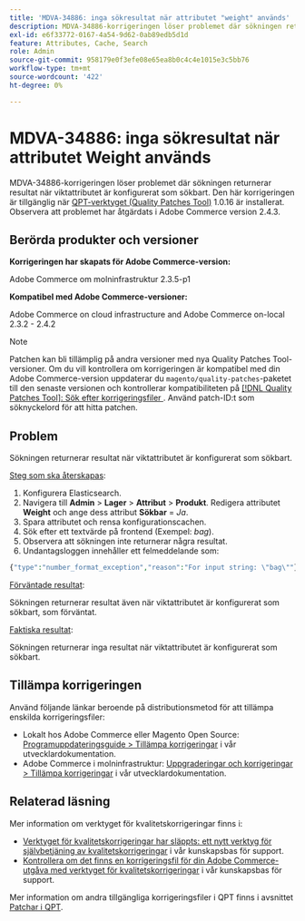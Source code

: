 ```yaml
---
title: 'MDVA-34886: inga sökresultat när attributet "weight" används'
description: MDVA-34886-korrigeringen löser problemet där sökningen returnerar resultat när viktattributet är konfigurerat som sökbart. Den här korrigeringen är tillgänglig när [QPT-verktyget (Quality Patches Tool)](/help/announcements/adobe-commerce-announcements/magento-quality-patches-released-new-tool-to-self-serve-quality-patches.md) 1.0.16 är installerat. Observera att problemet har åtgärdats i Adobe Commerce version 2.4.3.
exl-id: e6f33772-0167-4a54-9d62-0ab89edb5d1d
feature: Attributes, Cache, Search
role: Admin
source-git-commit: 958179e0f3efe08e65ea8b0c4c4e1015e3c5bb76
workflow-type: tm+mt
source-wordcount: '422'
ht-degree: 0%

---
```


# MDVA-34886: inga sökresultat när attributet Weight används

MDVA-34886-korrigeringen löser problemet där sökningen returnerar resultat när viktattributet är konfigurerat som sökbart. Den här korrigeringen är tillgänglig när [QPT-verktyget (Quality Patches Tool)](/help/announcements/adobe-commerce-announcements/magento-quality-patches-released-new-tool-to-self-serve-quality-patches.md) 1.0.16 är installerat. Observera att problemet har åtgärdats i Adobe Commerce version 2.4.3.

## Berörda produkter och versioner

**Korrigeringen har skapats för Adobe Commerce-version:**

Adobe Commerce om molninfrastruktur 2.3.5-p1

**Kompatibel med Adobe Commerce-versioner:**

Adobe Commerce on cloud infrastructure and Adobe Commerce on-local 2.3.2 - 2.4.2

>[!NOTE]
>
>Patchen kan bli tillämplig på andra versioner med nya Quality Patches Tool-versioner. Om du vill kontrollera om korrigeringen är kompatibel med din Adobe Commerce-version uppdaterar du `magento/quality-patches`-paketet till den senaste versionen och kontrollerar kompatibiliteten på [[!DNL Quality Patches Tool]: Sök efter korrigeringsfiler ](https://devdocs.magento.com/quality-patches/tool.html#patch-grid). Använd patch-ID:t som söknyckelord för att hitta patchen.

## Problem

Sökningen returnerar resultat när viktattributet är konfigurerat som sökbart.

<u>Steg som ska återskapas</u>:

1. Konfigurera Elasticsearch.
1. Navigera till **Admin** > **Lager** > **Attribut** > **Produkt**. Redigera attributet **Weight** och ange dess attribut **Sökbar** = *Ja*.
1. Spara attributet och rensa konfigurationscachen.
1. Sök efter ett textvärde på frontend (Exempel: *bag*).
1. Observera att sökningen inte returnerar några resultat.
1. Undantagsloggen innehåller ett felmeddelande som:

```php
{"type":"number_format_exception","reason":"For input string: \"bag\""}
```

<u>Förväntade resultat</u>:

Sökningen returnerar resultat även när viktattributet är konfigurerat som sökbart, som förväntat.

<u>Faktiska resultat</u>:

Sökningen returnerar inga resultat när viktattributet är konfigurerat som sökbart.

## Tillämpa korrigeringen

Använd följande länkar beroende på distributionsmetod för att tillämpa enskilda korrigeringsfiler:

* Lokalt hos Adobe Commerce eller Magento Open Source: [Programuppdateringsguide > Tillämpa korrigeringar](https://devdocs.magento.com/guides/v2.4/comp-mgr/patching/mqp.html) i vår utvecklardokumentation.
* Adobe Commerce i molninfrastruktur: [Uppgraderingar och korrigeringar > Tillämpa korrigeringar](https://devdocs.magento.com/cloud/project/project-patch.html) i vår utvecklardokumentation.

## Relaterad läsning

Mer information om verktyget för kvalitetskorrigeringar finns i:

* [Verktyget för kvalitetskorrigeringar har släppts: ett nytt verktyg för självbetjäning av kvalitetskorrigeringar](/help/announcements/adobe-commerce-announcements/magento-quality-patches-released-new-tool-to-self-serve-quality-patches.md) i vår kunskapsbas för support.
* [Kontrollera om det finns en korrigeringsfil för din Adobe Commerce-utgåva med verktyget för kvalitetskorrigeringar](/help/support-tools/patches-available-in-qpt-tool/check-patch-for-magento-issue-with-magento-quality-patches.md) i vår kunskapsbas för support.

Mer information om andra tillgängliga korrigeringsfiler i QPT finns i avsnittet [Patchar i QPT](https://support.magento.com/hc/en-us/sections/360010506631-Patches-available-in-QPT-tool-).
